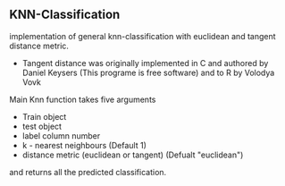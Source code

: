## KNN-Classification 

implementation of general knn-classification with euclidean and tangent distance metric.

  * Tangent distance was originally implemented in C and authored by Daniel Keysers (This programe is free software) and to R by Volodya Vovk

Main Knn function takes five arguments

  - Train object
  - test object
  - label column number
  - k - nearest neighbours (Default 1)
  - distance metric (euclidean or tangent) (Defualt "euclidean")
  
and returns all the predicted classification. 